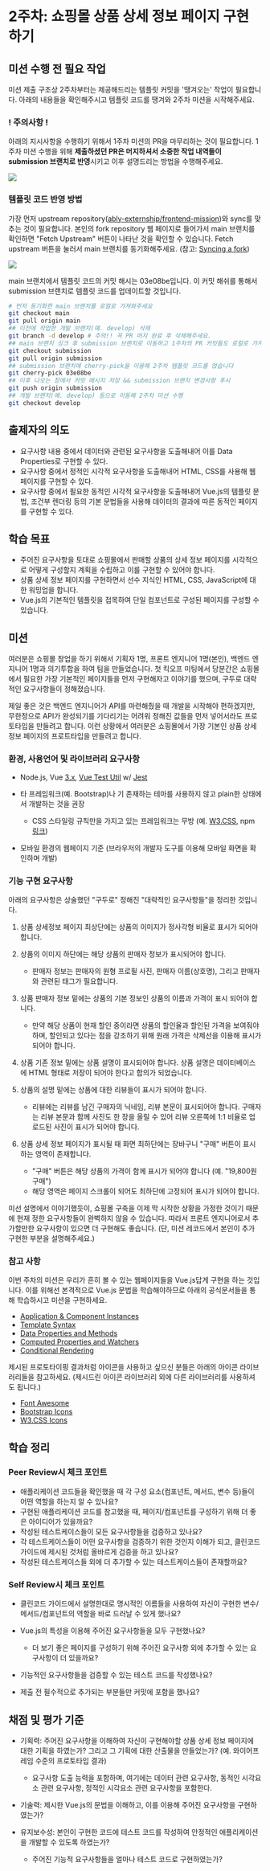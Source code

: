 # 2주차: 쇼핑몰 상품 상세 정보 페이지 구현하기

## 미션 수행 전 필요 작업

미션 제출 구조상 2주차부터는 제공해드리는 템플릿 커밋을 '땡겨오는' 작업이 필요합니다. 아래의 내용들을 확인해주시고 템플릿 코드를 땡겨와 2주차 미션을 시작해주세요.

### ! 주의사항 !

아래의 지시사항을 수행하기 위해서 1주차 미션의 PR을 마무리하는 것이 필요합니다. 1주차 미션 수행을 위해 **제출하셨던 PR은 머지하셔서 소중한 작업 내역들이 submission 브랜치로 반영**시키고 이후 설명드리는 방법을 수행해주세요.

![](https://projectlion-vue.s3.ap-northeast-2.amazonaws.com/markdown-img/2-0-2.png)

### 템플릿 코드 반영 방법

가장 먼저 upstream repository([ably-externship/frontend-mission](https://github.com/ably-externship/frontend-mission))와 sync를 맞추는 것이 필요합니다. 본인의 fork repository 웹 페이지로 들어가서 main 브랜치를 확인하면 "Fetch Upstream" 버튼이 나타난 것을 확인할 수 있습니다. Fetch upstream 버튼을 눌러서 main 브랜치를 동기화해주세요. (참고: [Syncing a fork](https://docs.github.com/en/pull-requests/collaborating-with-pull-requests/working-with-forks/syncing-a-fork))

![](https://projectlion-vue.s3.ap-northeast-2.amazonaws.com/markdown-img/2-0-1.png)

main 브랜치에서 템플릿 코드의 커밋 해시는 03e08be입니다. 이 커밋 해쉬를 통해서 submission 브랜치로 템플릿 코드를 업데이트할 것입니다.

```bash
# 먼저 동기화한 main 브랜치를 로컬로 가져와주세요
git checkout main
git pull origin main
## 이전에 작업한 개발 브랜치(예. develop) 삭제
git branch -d develop # 주의!! 꼭 PR 머지 완료 후 삭제해주세요.
## main 브랜치 싱크 후 submission 브랜치로 이동하고 1주차의 PR 커밋들도 로컬로 가져옵니다.
git checkout submission
git pull origin submission
## submission 브랜치에 cherry-pick을 이용해 2주차 템플릿 코드를 얹습니다
git cherry-pick 03e08be
## 이후 나오는 창에서 커밋 메시지 저장 && submission 브랜치 변경사항 푸시
git push origin submission
## 개발 브랜치(예. develop) 등으로 이동해 2주차 미션 수행
git checkout develop
```

## 출제자의 의도

- 요구사항 내용 중에서 데이터와 관련된 요구사항을 도출해내어 이를 Data Properties로 구현할 수 있다.
- 요구사항 중에서 정적인 시각적 요구사항을 도출해내어 HTML, CSS를 사용해 웹 페이지를 구현할 수 있다.
- 요구사항 중에서 필요한 동적인 시각적 요구사항을 도출해내어 Vue.js의 템플릿 문법, 조건부 렌더링 등의 기본 문법들을 사용해 데이터의 결과에 따른 동적인 페이지를 구현할 수 있다.

## 학습 목표

- 주어진 요구사항을 토대로 쇼핑몰에서 판매할 상품의 상세 정보 페이지를 시각적으로 어떻게 구성할지 계획을 수립하고 이를 구현할 수 있어야 합니다.
- 상품 상세 정보 페이지를 구현하면서 선수 지식인 HTML, CSS, JavaScript에 대한 워밍업을 합니다.
- Vue.js의 기본적인 템플릿을 접목하여 단일 컴포넌트로 구성된 페이지를 구성할 수 있습니다.

## 미션

여러분은 쇼핑몰 창업을 하기 위해서 기획자 1명, 프론트 엔지니어 1명(본인), 백엔드 엔지니어 1명과 의기투합을 하여 팀을 만들었습니다. 첫 킥오프 미팅에서 당분간은 쇼핑몰에서 필요한 가장 기본적인 페이지들을 먼저 구현해자고 이야기를 했으며, 구두로 대략적인 요구사항들이 정해졌습니다.

제일 좋은 것은 백엔드 엔지니어가 API를 마련해줬을 때 개발을 시작해야 편하겠지만, 무한정으로 API가 완성되기를 기다리기는 어려워 정해진 값들을 먼저 넣어서라도 프로토타입을 만들려고 합니다. 이런 상황에서 여러분은 쇼핑몰에서 가장 기본인 상품 상세정보 페이지의 프로트타입을 만들려고 합니다.

### 환경, 사용언어 및 라이브러리 요구사항

- Node.js, Vue [3.x](http://v3.vuejs.org/), [Vue Test Util](https://next.vue-test-utils.vuejs.org/guide/essentials/a-crash-course.html) w/ [Jest](https://jestjs.io/docs/getting-started)
- 타 프레임워크(예. Bootstrap)나 기 존재하는 테마를 사용하지 않고 plain한 상태에서 개발하는 것을 권장
  - CSS 스타일링 규칙만을 가지고 있는 프레임워크는 무방 (예. [W3.CSS](https://www.w3schools.com/w3css/default.asp), npm [링크](https://github.com/vitorlans/w3-css))

- 모바일 환경의 웹페이지 기준 (브라우저의 개발자 도구를 이용해 모바일 화면을 확인하며 개발)

### 기능 구현 요구사항

아래의 요구사항은 상술했던 "구두로" 정해진 "대략적인 요구사항들"을 정리한 것입니다.

1. 상품 상세정보 페이지 최상단에는 상품의 이미지가 정사각형 비율로 표시가 되어야 합니다.

2. 상품의 이미지 하단에는 해당 상품의 판매자 정보가 표시되어야 합니다.
   * 판매자 정보는 판매자의 원형 프로필 사진, 판매자 이름(상호명), 그리고 판매자와 관련된 태그가 필요합니다.

3. 상품 판매자 정보 밑에는 상품의 기본 정보인 상품의 이름과 가격이 표시 되어야 합니다.

    * 만약 해당 상품이 현재 할인 중이라면 상품의 할인율과 할인된 가격을 보여줘야 하며, 할인되고 있다는 점을 강조하기 위해 원래 가격은 삭제선을 이용해 표시가 되어야 합니다.

4. 상품 기존 정보 밑에는 상품 설명이 표시되어야 합니다. 상품 설명은 데이터베이스에 HTML 형태로 저장이 되어야 한다고 합의가 되었습니다.

5. 상품의 설명 밑에는 상품에 대한 리뷰들이 표시가 되어야 합니다.
   * 리뷰에는 리뷰를 남긴 구매자의 닉네임, 리뷰 본문이 표시되어야 합니다. 구매자는 리뷰 본문과 함께 사진도 한 장을 올릴 수 있어 리뷰 오른쪽에 1:1 비율로 업로드된 사진이 표시가 되어야 합니다.

6. 상품 상세 정보 페이지가 표시될 때 화면 최하단에는 장바구니 "구매" 버튼이 표시하는 영역이 존재합니다.

   * "구매" 버튼은 해당 상품의 가격이 함께 표시가 되어야 합니다 (예. "19,800원 구매")
   * 해당 영역은 페이지 스크롤이 되어도 최하단에 고정되어 표시가 되어야 합니다.

미선 설명에서 이야기했듯이, 쇼핑몰 구축을 이제 막 시작한 상황을 가정한 것이기 때문에 현재 정한 요구사항들이 완벽하지 않을 수 있습니다. 따라서 프론트 엔지니어로서 추가할만한 요구사항이 있으면 더 구현해도 좋습니다. (단, 미션 레코드에서 본인이 추가 구현한 부분을 설명해주세요.)

### 참고 사항

이번 주차의 미션은 우리가 흔히 볼 수 있는 웹페이지들을 Vue.js답게 구현을 하는 것입니다. 이를 위해선 본격적으로 Vue.js 문법을 학습해야하므로 아래의 공식문서들을 통해 학습하시고 미션을 구현하세요.

*  [Application & Component Instances](https://v3.vuejs.org/guide/instance.html#creating-an-application-instance)
* [Template Syntax](https://v3.vuejs.org/guide/template-syntax.html)
* [Data Properties and Methods](https://v3.vuejs.org/guide/data-methods.html)
* [Computed Properties and Watchers](https://v3.vuejs.org/guide/computed.html#computed-properties)
* [Conditional Rendering](https://v3.vuejs.org/guide/conditional.html)

제시된 프로토타이핑 결과처럼 아이콘을 사용하고 싶으신 분들은 아래의 아이콘 라이브러리들을 참고하세요. (제시드린 아이콘 라이브러리 외에 다른 라이브러리를 사용하셔도 됩니다.)

* [Font Awesome](https://fontawesome.com/)
* [Bootstrap Icons](https://icons.getbootstrap.com/)
* [W3.CSS Icons](https://www.w3schools.com/w3css/w3css_icons.asp)

## 학습 정리

###  Peer Review시 체크 포인트

* 애플리케이션 코드들을 확인했을 때 각 구성 요소(컴포넌트, 메서드, 변수 등)들이 어떤 역할을 하는지 알 수 있나요?
* 구현된 애플리케이션 코드를 참고했을 때, 페이지/컴포넌트를 구성하기 위해 더 좋은 아이디어가 있을까요?
* 작성된 테스트케이스들이 모든 요구사항들을 검증하고 있나요?
* 각 테스트케이스들이 어떤 요구사항을 검증하기 위한 것인지 이해가 되고, 클린코드 가이드에 제시된 것처럼 올바르게 검증을 하고 있나요?
* 작성된 테스트케이스들 외에 더 추가할 수 있는 테스트케이스들이 존재할까요?

### Self Review시 체크 포인트

* 클린코드 가이드에서 설명한대로 명시적인 이름들을 사용하여 자신이 구현한 변수/메서드/컴포넌트의 역할을 바로 드러날 수 있게 했나요?
* Vue.js의 특성을 이용해 주어진 요구사항들을 모두 구현했나요?
  * 더 보기 좋은 페이지를 구성하기 위해 주어진 요구사항 외에 추가할 수 있는 요구사항이 더 있을까요?

* 기능적인 요구사항들을 검증할 수 있는 테스트 코드를 작성했나요?
* 제출 전 필수적으로 추가되는 부분들만 커밋에 포함을 했나요?

## 채점 및 평가 기준

* 기획력: 주어진 요구사항을 이해하여 자신이 구현해야할 상품 상세 정보 페이지에 대한 기획을 하였는가? 그리고 그 기획에 대한 산출물을 만들었는가? (예. 와이어프레임 수준의 프로토타입 결과)
  * 요구사항 도출 능력을 포함하며, 여기에는 데이터 관련 요구사항, 동적인 시각요소 관련 요구사항, 정적인 시각요소 관련 요구사항을 포함한다.

* 기술력: 제시한 Vue.js의 문법을 이해하고, 이를 이용해 주어진 요구사항을 구현하였는가?
* 유지보수성: 본인이 구현한 코드에 테스트 코드를 작성하여 안정적인 애플리케이션을 개발할 수 있도록 하였는가?
  * 주어진 기능적 요구사항들을 얼마나 테스트 코드로 구현하였는가?
